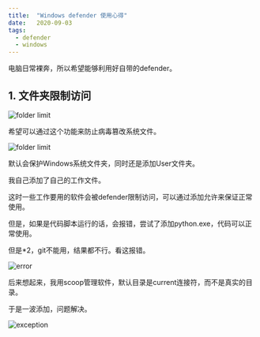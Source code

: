 ```yaml
---
title:  "Windows defender 使用心得"
date:   2020-09-03
tags:
  - defender
  - windows
---
```


电脑日常裸奔，所以希望能够利用好自带的defender。

## 1. 文件夹限制访问

![folder limit](https://xuzikuan12.github.io/images/defender/1.png)

希望可以通过这个功能来防止病毒篡改系统文件。

![folder limit](https://xuzikuan12.github.io/images/defender/2.png)

默认会保护Windows系统文件夹，同时还是添加User文件夹。

我自己添加了自己的工作文件。

这时一些工作要用的软件会被defender限制访问，可以通过添加允许来保证正常使用。

但是，如果是代码脚本运行的话，会报错，尝试了添加python.exe，代码可以正常使用。

但是*2，git不能用，结果都不行。看这报错。

![error](https://xuzikuan12.github.io/images/defender/3.png)

后来想起来，我用scoop管理软件，默认目录是current连接符，而不是真实的目录。

于是一波添加，问题解决。

![exception](https://xuzikuan12.github.io/images/defender/4.png)